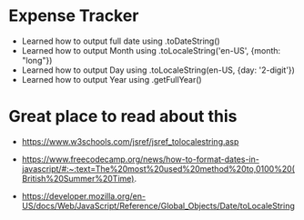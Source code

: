# Expense Tracker

- Learned how to output full date using .toDateString()
- Learned how to output Month using .toLocaleString('en-US', {month: "long"})
- Learned how to output Day using .toLocaleString(en-US, {day: '2-digit'})
- Learned how to output Year using .getFullYear()

# Great place to read about this

- https://www.w3schools.com/jsref/jsref_tolocalestring.asp

- https://www.freecodecamp.org/news/how-to-format-dates-in-javascript/#:~:text=The%20most%20used%20method%20to,0100%20(British%20Summer%20Time).

- https://developer.mozilla.org/en-US/docs/Web/JavaScript/Reference/Global_Objects/Date/toLocaleString
